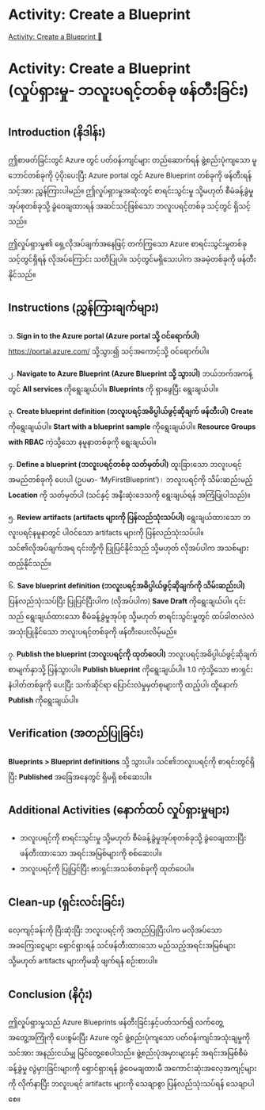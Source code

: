 # Activity: Create a Blueprint

[Activity: Create a Blueprint 🔗](https://www.coursera.org/learn/cybersecurity-management-and-compliance/supplement/figZM/activity-create-a-blueprint)

# Activity: Create a Blueprint (လှုပ်ရှားမှု- ဘလူးပရင့်တစ်ခု ဖန်တီးခြင်း)

## Introduction (နိဒါန်း)

ဤစာဖတ်ခြင်းတွင် Azure တွင် ပတ်ဝန်းကျင်များ တည်ဆောက်ရန် ဖွဲ့စည်းပုံကျသော မူဘောင်တစ်ခုကို ပံ့ပိုးပေးပြီး Azure portal တွင် Azure Blueprint တစ်ခုကို ဖန်တီးရန် သင့်အား ညွှန်ကြားပါမည်။ ဤလှုပ်ရှားမှုအဆုံးတွင် စာရင်းသွင်းမှု သို့မဟုတ် စီမံခန့်ခွဲမှုအုပ်စုတစ်ခုသို့ ခွဲဝေချထားရန် အဆင်သင့်ဖြစ်သော ဘလူးပရင့်တစ်ခု သင့်တွင် ရှိသင့်သည်။

ဤလှုပ်ရှားမှု၏ ရှေ့လိုအပ်ချက်အနေဖြင့် တက်ကြွသော Azure စာရင်းသွင်းမှုတစ်ခု သင့်တွင်ရှိရန် လိုအပ်ကြောင်း သတိပြုပါ။ သင့်တွင်မရှိသေးပါက အခမဲ့တစ်ခုကို ဖန်တီးနိုင်သည်။

## Instructions (ညွှန်ကြားချက်များ)

၁. **Sign in to the Azure portal (Azure portal သို့ ဝင်ရောက်ပါ)**
https://portal.azure.com/ သို့သွား၍ သင့်အကောင့်သို့ ဝင်ရောက်ပါ။

၂. **Navigate to Azure Blueprint (Azure Blueprint သို့ သွားပါ)**
ဘယ်ဘက်အကန့်တွင် **All services** ကိုရွေးချယ်ပါ။
**Blueprints** ကို ရှာဖွေပြီး ရွေးချယ်ပါ။

၃. **Create blueprint definition (ဘလူးပရင့်အဓိပ္ပါယ်ဖွင့်ဆိုချက် ဖန်တီးပါ)**
**Create** ကိုရွေးချယ်ပါ။
**Start with a blueprint sample** ကိုရွေးချယ်ပါ။
**Resource Groups with RBAC** ကဲ့သို့သော နမူနာတစ်ခုကို ရွေးချယ်ပါ။

၄. **Define a blueprint (ဘလူးပရင့်တစ်ခု သတ်မှတ်ပါ)**
ထူးခြားသော ဘလူးပရင့်အမည်တစ်ခုကို ပေးပါ (ဥပမာ- ‘MyFirstBlueprint’)।
ဘလူးပရင့်ကို သိမ်းဆည်းမည့် **Location** ကို သတ်မှတ်ပါ (သင်နှင့် အနီးဆုံးဒေသကို ရွေးချယ်ရန် အကြံပြုပါသည်)။

၅. **Review artifacts (artifacts များကို ပြန်လည်သုံးသပ်ပါ)**
ရွေးချယ်ထားသော ဘလူးပရင့်နမူနာတွင် ပါဝင်သော artifacts များကို ပြန်လည်သုံးသပ်ပါ။
သင်၏လိုအပ်ချက်အရ ၎င်းတို့ကို ပြုပြင်နိုင်သည် သို့မဟုတ် လိုအပ်ပါက အသစ်များ ထည့်နိုင်သည်။

၆. **Save blueprint definition (ဘလူးပရင့်အဓိပ္ပါယ်ဖွင့်ဆိုချက်ကို သိမ်းဆည်းပါ)**
ပြန်လည်သုံးသပ်ပြီး ပြုပြင်ပြီးပါက (လိုအပ်ပါက) **Save Draft** ကိုရွေးချယ်ပါ။
၎င်းသည် ရွေးချယ်ထားသော စီမံခန့်ခွဲမှုအုပ်စု သို့မဟုတ် စာရင်းသွင်းမှုတွင် ထပ်ခါတလဲလဲ အသုံးပြုနိုင်သော ဘလူးပရင့်တစ်ခုကို ဖန်တီးပေးလိမ့်မည်။

၇. **Publish the blueprint (ဘလူးပရင့်ကို ထုတ်ဝေပါ)**
ဘလူးပရင့်အဓိပ္ပါယ်ဖွင့်ဆိုချက်စာမျက်နှာသို့ ပြန်သွားပါ။
**Publish blueprint** ကိုရွေးချယ်ပါ။
1.0 ကဲ့သို့သော ဗားရှင်းနံပါတ်တစ်ခုကို ပေးပြီး သက်ဆိုင်ရာ ပြောင်းလဲမှုမှတ်စုများကို ထည့်ပါ၊ ထို့နောက် **Publish** ကိုရွေးချယ်ပါ။

## Verification (အတည်ပြုခြင်း)

**Blueprints > Blueprint definitions** သို့ သွားပါ။
သင်၏ဘလူးပရင့်ကို စာရင်းတွင်ရှိပြီး **Published** အခြေအနေတွင် ရှိမရှိ စစ်ဆေးပါ။

## Additional Activities (နောက်ထပ် လှုပ်ရှားမှုများ)

- ဘလူးပရင့်ကို စာရင်းသွင်းမှု သို့မဟုတ် စီမံခန့်ခွဲမှုအုပ်စုတစ်ခုသို့ ခွဲဝေချထားပြီး ဖန်တီးထားသော အရင်းအမြစ်များကို စစ်ဆေးပါ။
- ဘလူးပရင့်ကို ပြုပြင်ပြီး ဗားရှင်းအသစ်တစ်ခုကို ထုတ်ဝေပါ။

## Clean-up (ရှင်းလင်းခြင်း)

လေ့ကျင့်ခန်းကို ပြီးဆုံးပြီး ဘလူးပရင့်ကို အတည်ပြုပြီးပါက မလိုအပ်သော အခကြေးငွေများ ရှောင်ရှားရန် သင်ဖန်တီးထားသော မည်သည့်အရင်းအမြစ်များ သို့မဟုတ် artifacts များကိုမဆို ဖျက်ရန် စဉ်းစားပါ။

## Conclusion (နိဂုံး)

ဤလှုပ်ရှားမှုသည် Azure Blueprints ဖန်တီးခြင်းနှင့်ပတ်သက်၍ လက်တွေ့အတွေ့အကြုံကို ပေးစွမ်းပြီး Azure တွင် ဖွဲ့စည်းပုံကျသော ပတ်ဝန်းကျင်အသုံးချမှုကို သင်အား အနည်းငယ်မျှ မြင်တွေ့စေပါသည်။ ဖွဲ့စည်းပုံအမှားများနှင့် အရင်းအမြစ်စီမံခန့်ခွဲမှု လွဲမှားခြင်းများကို ရှောင်ရှားရန် ခွဲဝေမချထားမီ အကောင်းဆုံးအလေ့အကျင့်များကို လိုက်နာပြီး ဘလူးပရင့် artifacts များကို သေချာစွာ ပြန်လည်သုံးသပ်ရန် သေချာပါစေ။
